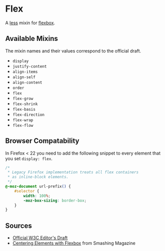 # Flex

A [less] mixin for [flexbox].


## Available Mixins

The mixin names and their values correspond to the official draft.

* `display`
* `justify-content`
* `align-items`
* `align-self`
* `align-content`
* `order`
* `flex`
* `flex-grow`
* `flex-shrink`
* `flex-basis`
* `flex-direction`
* `flex-wrap`
* `flex-flow`


## Browser Compatability

In Firefox < 22 you need to add the following snippet to every element that
you set `display: flex`.

```css
/*
 * Legacy Firefox implementation treats all flex containers
 * as inline-block elements.
 */
@-moz-document url-prefix() {
    #selector {
        width: 100%;
        -moz-box-sizing: border-box;
    }
}
```


## Sources

* [Official W3C Editor's Draft]
* [Centering Elements with Flexbox] from Smashing Magazine



[less]: http://lesscss.org
[flexbox]: http://dev.w3.org/csswg/css-flexbox
[Official W3C Editor's Draft]: http://dev.w3.org/csswg/css-flexbox
[Centering Elements with Flexbox]: http://coding.smashingmagazine.com/2013/05/22/centering-elements-with-flexbox/

